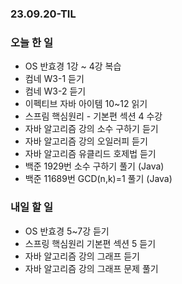 ### 23.09.20-TIL
### 오늘 한 일
- OS 반효경 1강 ~ 4강 복습
- 컴네 W3-1 듣기
- 컴네 W3-2 듣기
- 이펙티브 자바 아이템 10~12 읽기
- 스프림 핵심원리 - 기본편 섹션 4 수강
- 자바 알고리즘 강의 소수 구하기 듣기
- 자바 알고리즘 강의 오일러피 듣기
- 자바 알고리즘 유클리드 호제법 듣기
- 백준 1929번 소수 구하기 풀기 (Java)
- 백준 11689번 GCD(n,k)=1 풀기 (Java)

### 내일 할 일
- OS 반효경 5~7강 듣기
- 스프링 핵심원리 기본편 섹션 5 듣기
- 자바 알고리즘 강의 그래프 듣기
- 자바 알고리즘 강의 그래프 문제 풀기
